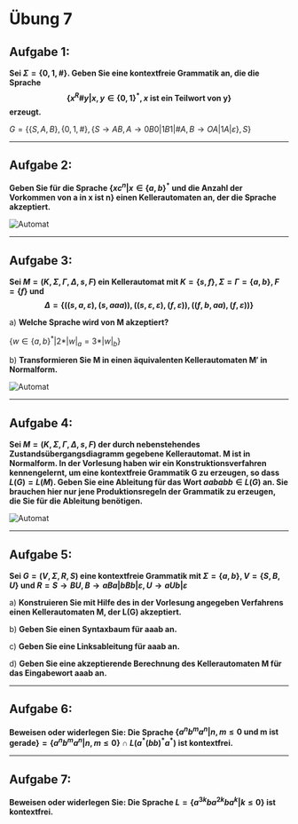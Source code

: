 # Übung 7
## Aufgabe 1:
**Sei $\Sigma = \{0,1,\#\}$. Geben Sie eine kontextfreie Grammatik an, die die Sprache
$$\{x^R\#y | x,y \in \{0,1\}^*, x \text{ ist ein Teilwort von y}\}$$
erzeugt.**

$G=\{\{S,A,B\},\{0,1,\#\},\{S\rightarrow AB, A\rightarrow 0B0|1B1|\#A, B\rightarrow OA|1A|\varepsilon\}, S\}$

---
## Aufgabe 2:
**Geben Sie für die Sprache $\{xc^n | x \in \{a,b\}^* \text{ und die Anzahl der Vorkommen von a in x ist n}\}$ einen Kellerautomaten an, der die Sprache akzeptiert.**

![Automat](Automat2.jpg)

---
## Aufgabe 3:
**Sei $M=(K,\Sigma,\Gamma,\Delta,s,F)$ ein Kellerautomat mit $K=\{s,f\}, \Sigma = \Gamma = \{a,b\},F=\{f\}$ und
$$\Delta = \{((s,a,\varepsilon),(s,aaa)),((s,\varepsilon,\varepsilon),(f,\varepsilon)),((f,b,aa),(f,\varepsilon))\}$$**

a) **Welche Sprache wird von M akzeptiert?**

$\{ w \in \{a,b\}^* | 2*|w|_a = 3*|w|_b\}$

b) **Transformieren Sie M in einen äquivalenten Kellerautomaten M′ in Normalform.**

![Automat](Automat3_GNF.jpg)

---
## Aufgabe 4:
**Sei $M=(K,\Sigma,\Gamma,\Delta,s,F)$ der durch nebenstehendes Zustandsübergangsdiagramm gegebene Kellerautomat. M ist in Normalform. In der Vorlesung haben wir ein Konstruktionsverfahren kennengelernt, um eine kontextfreie Grammatik G zu erzeugen, so dass $L(G)=L(M)$. Geben Sie eine Ableitung für das Wort $aababb \in L(G)$ an. Sie brauchen hier nur jene Produktionsregeln der Grammatik zu erzeugen, die Sie für die Ableitung benötigen.**

![Automat](Automat1.png)

---
## Aufgabe 5:
**Sei $G=(V,\Sigma,R,S)$ eine kontextfreie Grammatik mit $\Sigma = \{a, b\}, V = \{S, B, U \}$ und $R = {S \rightarrow BU, B \rightarrow aBa | bBb | \varepsilon, U \rightarrow aUb | \varepsilon}$**

a) **Konstruieren Sie mit Hilfe des in der Vorlesung angegeben Verfahrens einen Kellerautomaten M, der L(G) akzeptiert.**

b) **Geben Sie einen Syntaxbaum für aaab an.**


c) **Geben Sie eine Linksableitung für aaab an.**

d) **Geben Sie eine akzeptierende Berechnung des Kellerautomaten M für das Eingabewort aaab an.**

---
## Aufgabe 6:
**Beweisen oder widerlegen Sie:
Die Sprache $\{a^nb^ma^n | n,m \leq 0 \text{ und m ist gerade} \} = \{a^nb^ma^n | n,m \leq 0\} \cap L(a^* (bb)^* a^*)$ ist kontextfrei.**

---
## Aufgabe 7:
**Beweisen oder widerlegen Sie: Die Sprache $L=\{a^{3k}ba^{2k}ba^k | k \leq 0\}$ ist kontextfrei.**

